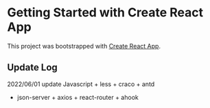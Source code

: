 # Getting Started with Create React App

This project was bootstrapped with [Create React App](https://github.com/facebook/create-react-app).

## Update Log
2022/06/01 update Javascript + less + craco + antd
+ json-server + axios + react-router + ahook

